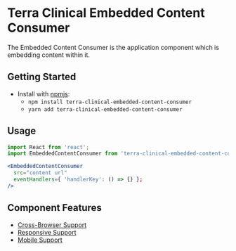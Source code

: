 # Terra Clinical Embedded Content Consumer

The Embedded Content Consumer is the application component which is embedding content within it.

## Getting Started

- Install with [npmjs](https://www.npmjs.com):
  - `npm install terra-clinical-embedded-content-consumer`
  - `yarn add terra-clinical-embedded-content-consumer`

## Usage

```jsx
import React from 'react';
import EmbeddedContentConsumer from 'terra-clinical-embedded-content-consumer';

<EmbeddedContentConsumer
  src="content url"
  eventHandlers={ 'handlerKey': () => {} };
/>
```

## Component Features
* [Cross-Browser Support](https://github.com/cerner/terra-core/wiki/Component-Features#cross-browser-support)
* [Responsive Support](https://github.com/cerner/terra-core/wiki/Component-Features#responsive-support)
* [Mobile Support](https://github.com/cerner/terra-core/wiki/Component-Features#mobile-support)